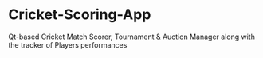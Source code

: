 # Cricket-Scoring-App
Qt-based Cricket Match Scorer, Tournament &amp; Auction Manager along with the tracker of Players performances
